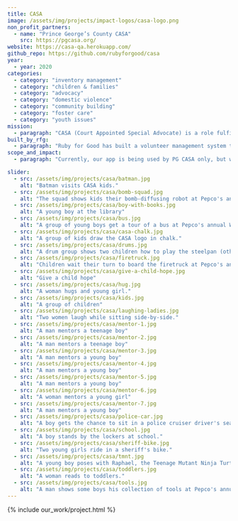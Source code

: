 ```yaml
---
title: CASA
image: /assets/img/projects/impact-logos/casa-logo.png
non_profit_partners:
  - name: "Prince George’s County CASA"
    src: https://pgcasa.org/
website: https://casa-qa.herokuapp.com/
github_repo: https://github.com/rubyforgood/casa
year:
  - year: 2020
categories:
  - category: "inventory management"
  - category: "children & families"
  - category: "advocacy"
  - category: "domestic violence"
  - category: "community building"
  - category: "foster care"
  - category: "youth issues"
mission:
  - paragraph: "CASA (Court Appointed Special Advocate) is a role fulfilled by a trained volunteer sworn into a county-level juvenile dependency court system to advocate on behalf of a youth in the corresponding county's foster care system. CASA is also the namesake role of the national organization, CASA, which exists to cultivate and supervise volunteers carrying out this work – with county level chapters (operating relatively independently of each other) across the country."
built_by_rfg:
  - paragraph: "Ruby for Good has built a volunteer management system to provide volunteers with a portal for logging activity, oversee volunteer activity, and generate reports on volunteer activity."
scope_and_impact:
  - paragraph: "Currently, our app is being used by PG CASA only, but we will be adding more groups soon.  There are over 900 CASA organizations in the country, we wish to help any of those that need help managing their volunteers."

slider:
  - src: /assets/img/projects/casa/batman.jpg
    alt: "Batman visits CASA kids."
  - src: /assets/img/projects/casa/bomb-squad.jpg
    alt: "The squad shows kids their bomb-diffusing robot at Pepco's annual World of Wheels for CASA event."
  - src: /assets/img/projects/casa/boy-with-books.jpg
    alt: "A young boy at the library"
  - src: /assets/img/projects/casa/bus.jpg
    alt: "A group of young boys get a tour of a bus at Pepco's annual World of Wheels for CASA event."
  - src: /assets/img/projects/casa/casa-chalk.jpg
    alt: "A group of kids draw the CASA logo in chalk."
  - src: /assets/img/projects/casa/drums.jpg
    alt: "A drum group shows two children how to play the steelpan (otherwise known as steel drums)."
  - src: /assets/img/projects/casa/firetruck.jpg
    alt: "Children wait their turn to board the firetruck at Pepco's annual World of Wheels for CASA event."
  - src: /assets/img/projects/casa/give-a-child-hope.jpg
    alt: "Give a child hope"
  - src: /assets/img/projects/casa/hug.jpg
    alt: "A woman hugs and young girl."
  - src: /assets/img/projects/casa/kids.jpg
    alt: "A group of children"
  - src: /assets/img/projects/casa/laughing-ladies.jpg
    alt: "Two women laugh while sitting side-by-side."
  - src: /assets/img/projects/casa/mentor-1.jpg
    alt: "A man mentors a teenage boy"
  - src: /assets/img/projects/casa/mentor-2.jpg
    alt: "A man mentors a teenage boy"
  - src: /assets/img/projects/casa/mentor-3.jpg
    alt: "A man mentors a young boy"
  - src: /assets/img/projects/casa/mentor-4.jpg
    alt: "A man mentors a young boy"
  - src: /assets/img/projects/casa/mentor-5.jpg
    alt: "A man mentors a young boy"
  - src: /assets/img/projects/casa/mentor-6.jpg
    alt: "A woman mentors a young girl"
  - src: /assets/img/projects/casa/mentor-7.jpg
    alt: "A man mentors a young boy"
  - src: /assets/img/projects/casa/police-car.jpg
    alt: "A boy gets the chance to sit in a police cruiser driver's seat at Pepco's annual World of Wheels for CASA event."
  - src: /assets/img/projects/casa/school.jpg
    alt: "A boy stands by the lockers at school."
  - src: /assets/img/projects/casa/sheriff-bike.jpg
    alt: "Two young girls ride in a sheriff's bike."
  - src: /assets/img/projects/casa/tmnt.jpg
    alt: "A young boy poses with Raphael, the Teenage Mutant Ninja Turtle."
  - src: /assets/img/projects/casa/toddlers.jpg
    alt: "A woman reads to toddlers."
  - src: /assets/img/projects/casa/tools.jpg
    alt: "A man shows some boys his collection of tools at Pepco's annual World of Wheels for CASA event."
---
```


{% include our_work/project.html %}
